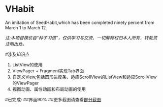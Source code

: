 # VHabit
An imitation of SeedHabit,which has been completed ninety percent from March 1 to March 12.

*注:本项目模仿自“种子习惯”，仅供学习与交流，一切解释权归本人所有，转载须注明出处。*

#涉及知识点

1. ListView的使用
2. ViewPager + Fragment实现Tab界面
3. 自定义View,包括圆形进度条、适应ScrollView的ListView和适应ScrollView的ViewPager
4. 视图动画、属性动画和布局动画的使用

#已完成:
##界面90% 
##更多截图请查看[部分截图](https://github.com/AmazingChen/VHabit-master/tree/master/images)
